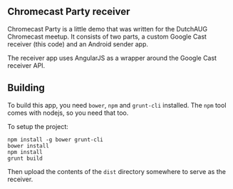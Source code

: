 Chromecast Party receiver
------------------------
Chromecast Party is a little demo that was written for the DutchAUG Chromecast meetup. It consists of two parts, a
custom Google Cast receiver (this code) and an Android sender app.

The receiver app uses AngularJS as a wrapper around the Google Cast receiver API.

Building
--------
To build this app, you need `bower`, `npm` and `grunt-cli` installed. The `npm` tool comes with nodejs, so you need that too.

To setup the project:

```
npm install -g bower grunt-cli
bower install
npm install
grunt build
```

Then upload the contents of the `dist` directory somewhere to serve as the receiver.
